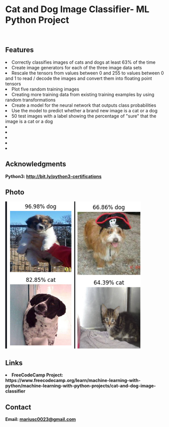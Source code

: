 <h1> Cat and Dog Image Classifier- ML Python Project</h1>
<br>
<h2>Features</h2>
<li>Correctly classifies images of cats and dogs at least 63% of the time</li>
<li>Create image generators for each of the three image data sets</li>
<li>Rescale the tensors from values between 0 and 255 to values between 0 and 1 to read / decode the images and convert them into floating point tensors</li>
<li>Plot five random training images</li>
<li>Creating more training data from existing training examples by using random transformations</li>
<li>Create a model for the neural network that outputs class probabilities</li>
<li>Use the model to predict whether a brand new image is a cat or a dog</li>
<li>50 test images with a label showing the percentage of "sure" that the image is a cat or a dog</li>
<li> </li>
<li> </li>
<li> </li>
<li> </li>
<li> </li>
<h2>Acknowledgments</h2>

<b> Python3: http://bit.ly/python3-certifications <b>
<br>


<h2>Photo</h2>
<img src="image.jpg">
<br>

<h2>Links</h2>
<li>FreeCodeCamp Project: https://www.freecodecamp.org/learn/machine-learning-with-python/machine-learning-with-python-projects/cat-and-dog-image-classifier</li>
<h2>Contact</h2>

<b> Email: mariusc0023@gmail.com </b>
